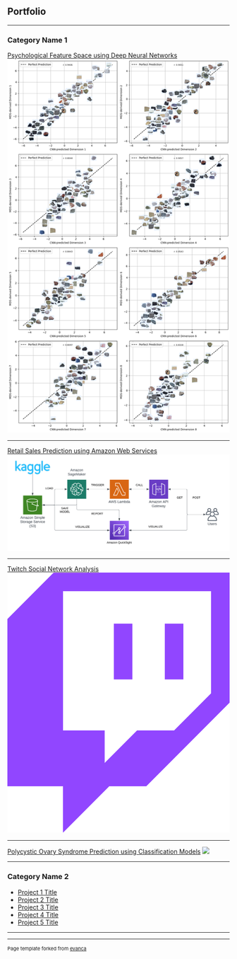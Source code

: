 ## Portfolio

---

### Category Name 1 

[Psychological Feature Space using Deep Neural Networks](/pdf/rock_study.pdf)
<img src="images/project_image1.png?raw=true"/>

---
[Retail Sales Prediction using Amazon Web Services](/pdf/sample_presentation.pdf)
<img src="images/project_image3.png?raw=true"/>

---

[Twitch Social Network Analysis](/pdf/twitch_project.pdf)
<img src="images/project_image2.png?raw=true"/>

---

[Polycystic Ovary Syndrome Prediction using Classification Models](http://example.com/)
<img src="images/dummy_thumbnail.jpg?raw=true"/>

---

### Category Name 2

- [Project 1 Title](http://example.com/)
- [Project 2 Title](http://example.com/)
- [Project 3 Title](http://example.com/)
- [Project 4 Title](http://example.com/)
- [Project 5 Title](http://example.com/)

---




---
<p style="font-size:11px">Page template forked from <a href="https://github.com/evanca/quick-portfolio">evanca</a></p>
<!-- Remove above link if you don't want to attibute -->
